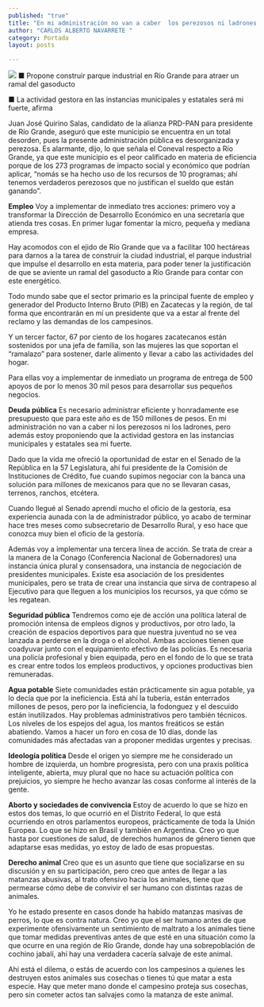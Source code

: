 ```yaml
---
published: "true"
title: "En mi administración no van a caber  los perezosos ni ladrones: Quirino"
author: "CARLOS ALBERTO NAVARRETE "
category: Portada
layout: posts

---
```


![](http://i.imgur.com/5o04yaSm.jpg)
■ Propone construir parque industrial en Río Grande para atraer un ramal del gasoducto

■ La actividad gestora en las instancias municipales y estatales será mi fuerte, afirma

Juan José Quirino Salas, candidato de la alianza PRD-PAN para presidente de Río Grande, aseguró que este municipio se encuentra en un total desorden, pues la presente administración pública es desorganizada y perezosa.
Es alarmante, dijo, lo que señala el Coneval respecto a Río Grande, ya que este municipio es el peor calificado en materia de eficiencia porque de los 273 programas de impacto social y económico que podrían aplicar, “nomás se ha hecho uso de los recursos de 10 programas; ahí tenemos verdaderos perezosos que no justifican el sueldo que están ganando”.

**Empleo**
Voy a implementar de inmediato tres acciones: primero voy a transformar la Dirección de Desarrollo Económico en una secretaría  que atienda tres cosas. En primer lugar fomentar la micro, pequeña y mediana empresa.

Hay acomodos con el ejido de Río Grande que va a facilitar 100 hectáreas para darnos a la tarea de construir la ciudad industrial, el parque industrial que impulse el desarrollo en esta materia, para poder tener la justificación de que se aviente un ramal del gasoducto a Río Grande para contar con este energético.

Todo mundo sabe que el sector primario es la principal fuente de empleo y generador del Producto Interno Bruto (PIB) en Zacatecas y la región, de tal forma que encontrarán en mí un presidente que va a estar al frente del reclamo y las demandas de los campesinos.

Y un tercer factor, 67 por ciento de los hogares zacatecanos están sostenidos por una jefa de familia, son las mujeres las que soportan el “ramalazo” para sostener, darle alimento y llevar a cabo las actividades del hogar. 

Para ellas voy a implementar de inmediato un programa de entrega de 500 apoyos de por lo menos 30 mil pesos para desarrollar sus pequeños negocios.

**Deuda pública**
Es necesario administrar eficiente y honradamente ese presupuesto que para este año es de 150 millones de pesos. En mi administración no van a caber ni los perezosos ni los ladrones, pero además estoy proponiendo que la actividad gestora en las instancias municipales y estatales sea mi fuerte. 

Dado que la vida me ofreció la oportunidad de estar en el Senado de la República en la 57 Legislatura, ahí fui presidente de la Comisión de Instituciones de Crédito, fue cuando supimos negociar con la banca una solución para millones de mexicanos para que no se llevaran casas, terrenos, ranchos, etcétera.

Cuando llegué al Senado aprendí mucho el oficio de la gestoría, esa experiencia aunada con la de administrador público, yo acabo de terminar hace tres meses como subsecretario de Desarrollo Rural, y eso hace que conozca muy bien el oficio de la gestoría.

Además voy a implementar una tercera línea de acción. Se trata de crear a la manera de la Conago (Conferencia Nacional de Gobernadores) una instancia única plural y consensadora, una instancia de negociación de presidentes municipales. Existe esa asociación de los presidentes municipales, pero se trata de crear una instancia que sirva de contrapeso al Ejecutivo para que lleguen a los municipios los recursos, ya que cómo se les regatean.

**Seguridad pública**
Tendremos como eje de acción una política lateral de promoción intensa de empleos dignos y productivos, por otro lado, la creación de espacios deportivos para que nuestra juventud no se vea lanzada a perderse en la droga o el alcohol. Ambas acciones tienen que coadyuvar junto con el equipamiento efectivo de las policías.
Es necesaria una policía profesional y bien equipada, pero en el fondo de lo que se trata es crear entre todos los empleos productivos, y opciones productivas bien remuneradas.

**Agua potable**
Siete comunidades están prácticamente sin agua potable, ya lo decía que por la ineficiencia. Está ahí la tubería, están enterrados millones de pesos, pero por la ineficiencia, la fodonguez y el descuido están inutilizados.
Hay problemas administrativos pero también técnicos. Los niveles de los espejos del agua, los mantos freáticos se están abatiendo. Vamos a hacer un foro en cosa de 10 días, donde las comunidades más afectadas van a proponer medidas urgentes y precisas.

**Ideología política**
Desde el origen yo siempre me he considerado un hombre de izquierda, un hombre progresista, pero con una praxis política inteligente, abierta, muy plural que no hace su actuación política con prejuicios, yo siempre he hecho avanzar las cosas conforme al interés de la gente.

**Aborto y sociedades de convivencia**
Estoy de acuerdo lo que se hizo en estos dos temas, lo que ocurrió en el Distrito Federal, lo que está ocurriendo en otros parlamentos europeos, prácticamente de toda la Unión Europea. Lo que se hizo en Brasil y también en Argentina.
Creo yo que hasta por cuestiones de salud, de derechos humanos de género tienen que adaptarse esas medidas, yo estoy de lado de esas propuestas.

**Derecho animal**
Creo que es un asunto que tiene que socializarse en su discusión y en su participación, pero creo que antes de llegar a las matanzas abusivas, al trato ofensivo hacia los animales, tiene que permearse cómo debe de convivir el ser humano con distintas razas de animales.

Yo he estado presente en casos donde ha habido matanzas masivas de perros, lo que es contra natura. Creo yo que el ser humano antes de que experimente ofensivamente un sentimiento de maltrato a los animales tiene que tomar medidas preventivas antes de que esté en una situación como la que ocurre en una región de Río Grande, donde hay una sobrepoblación de cochino jabalí, ahí hay una verdadera cacería salvaje de este animal.

Ahí está el dilema, o estás de acuerdo con los campesinos a quienes les destruyen estos animales sus cosechas o tienes tú que matar a esta especie. Hay que meter mano donde el campesino proteja sus cosechas, pero sin cometer actos tan salvajes como la matanza de este animal.
